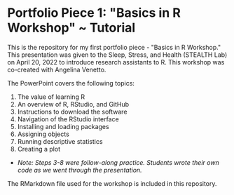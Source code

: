 # Portfolio Piece 1: "Basics in R Workshop" ~ Tutorial
This is the repository for my first portfolio piece - "Basics in R Workshop." This presentation was given to the Sleep, Stress, and Health (STEALTH Lab) on April 20, 2022 to introduce research assistants to R. This workshop was co-created with Angelina Venetto. 

The PowerPoint covers the following topics:
1. The value of learning R
2. An overview of R, RStudio, and GitHub
3. Instructions to download the software
4. Navigation of the RStudio interface 
5. Installing and loading packages
6. Assigning objects 
7. Running descriptive statistics 
8. Creating a plot 
* *Note: Steps 3-8 were follow-along practice. Students wrote their own code as we went through the presentation.*

The RMarkdown file used for the workshop is included in this repository. 
